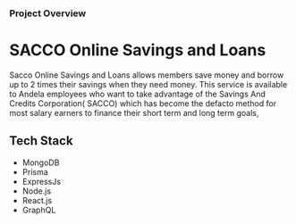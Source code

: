 ### Project Overview



# SACCO Online Savings and Loans
Sacco Online Savings and Loans allows members save money and borrow up to 2 times their savings when they need money. 
This service is available to Andela employees who want to take advantage of the Savings And Credits Corporation( SACCO) which has become
the defacto method for most salary earners to finance their short term and long term goals,



Tech Stack
-------------
- MongoDB
- Prisma
- ExpressJs
- Node.js
- React.js 
- GraphQL

